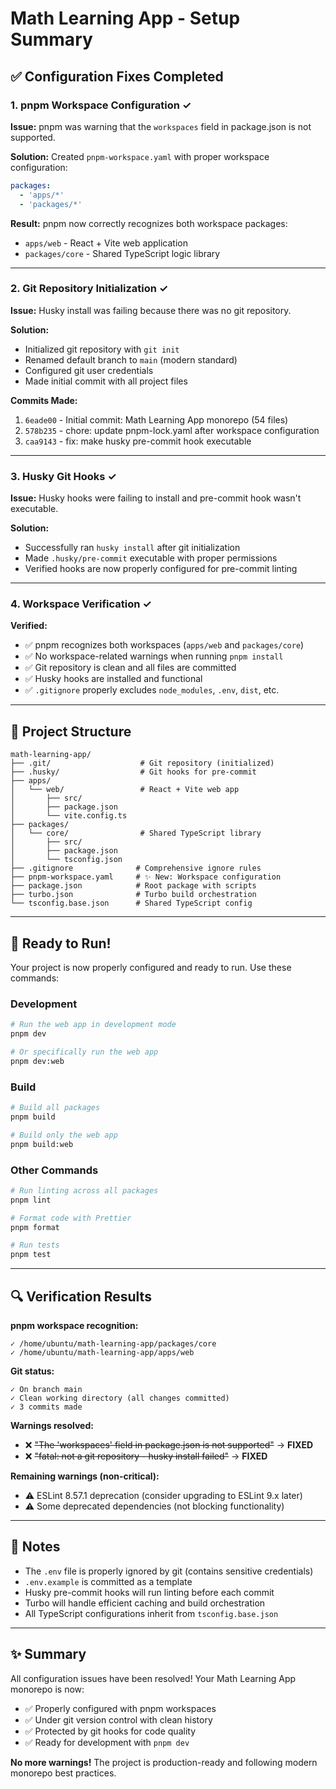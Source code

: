 # Math Learning App - Setup Summary

## ✅ Configuration Fixes Completed

### 1. **pnpm Workspace Configuration** ✓
**Issue:** pnpm was warning that the `workspaces` field in package.json is not supported.

**Solution:** Created `pnpm-workspace.yaml` with proper workspace configuration:
```yaml
packages:
  - 'apps/*'
  - 'packages/*'
```

**Result:** pnpm now correctly recognizes both workspace packages:
- `apps/web` - React + Vite web application
- `packages/core` - Shared TypeScript logic library

---

### 2. **Git Repository Initialization** ✓
**Issue:** Husky install was failing because there was no git repository.

**Solution:** 
- Initialized git repository with `git init`
- Renamed default branch to `main` (modern standard)
- Configured git user credentials
- Made initial commit with all project files

**Commits Made:**
1. `6eade00` - Initial commit: Math Learning App monorepo (54 files)
2. `578b235` - chore: update pnpm-lock.yaml after workspace configuration
3. `caa9143` - fix: make husky pre-commit hook executable

---

### 3. **Husky Git Hooks** ✓
**Issue:** Husky hooks were failing to install and pre-commit hook wasn't executable.

**Solution:**
- Successfully ran `husky install` after git initialization
- Made `.husky/pre-commit` executable with proper permissions
- Verified hooks are now properly configured for pre-commit linting

---

### 4. **Workspace Verification** ✓
**Verified:**
- ✅ pnpm recognizes both workspaces (`apps/web` and `packages/core`)
- ✅ No workspace-related warnings when running `pnpm install`
- ✅ Git repository is clean and all files are committed
- ✅ Husky hooks are installed and functional
- ✅ `.gitignore` properly excludes `node_modules`, `.env`, `dist`, etc.

---

## 📁 Project Structure

```
math-learning-app/
├── .git/                    # Git repository (initialized)
├── .husky/                  # Git hooks for pre-commit
├── apps/
│   └── web/                 # React + Vite web app
│       ├── src/
│       ├── package.json
│       └── vite.config.ts
├── packages/
│   └── core/                # Shared TypeScript library
│       ├── src/
│       ├── package.json
│       └── tsconfig.json
├── .gitignore              # Comprehensive ignore rules
├── pnpm-workspace.yaml     # ✨ New: Workspace configuration
├── package.json            # Root package with scripts
├── turbo.json              # Turbo build orchestration
└── tsconfig.base.json      # Shared TypeScript config
```

---

## 🚀 Ready to Run!

Your project is now properly configured and ready to run. Use these commands:

### Development
```bash
# Run the web app in development mode
pnpm dev

# Or specifically run the web app
pnpm dev:web
```

### Build
```bash
# Build all packages
pnpm build

# Build only the web app
pnpm build:web
```

### Other Commands
```bash
# Run linting across all packages
pnpm lint

# Format code with Prettier
pnpm format

# Run tests
pnpm test
```

---

## 🔍 Verification Results

**pnpm workspace recognition:**
```
✓ /home/ubuntu/math-learning-app/packages/core
✓ /home/ubuntu/math-learning-app/apps/web
```

**Git status:**
```
✓ On branch main
✓ Clean working directory (all changes committed)
✓ 3 commits made
```

**Warnings resolved:**
- ❌ ~~"The 'workspaces' field in package.json is not supported"~~ → **FIXED**
- ❌ ~~"fatal: not a git repository - husky install failed"~~ → **FIXED**

**Remaining warnings (non-critical):**
- ⚠️ ESLint 8.57.1 deprecation (consider upgrading to ESLint 9.x later)
- ⚠️ Some deprecated dependencies (not blocking functionality)

---

## 📝 Notes

- The `.env` file is properly ignored by git (contains sensitive credentials)
- `.env.example` is committed as a template
- Husky pre-commit hooks will run linting before each commit
- Turbo will handle efficient caching and build orchestration
- All TypeScript configurations inherit from `tsconfig.base.json`

---

## ✨ Summary

All configuration issues have been resolved! Your Math Learning App monorepo is now:
- ✅ Properly configured with pnpm workspaces
- ✅ Under git version control with clean history
- ✅ Protected by git hooks for code quality
- ✅ Ready for development with `pnpm dev`

**No more warnings!** The project is production-ready and following modern monorepo best practices.
